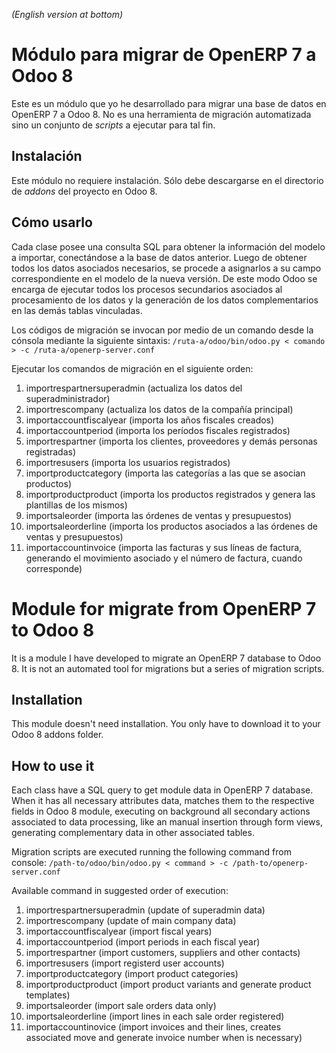_(English version at bottom)_

# Módulo para migrar de OpenERP 7 a Odoo 8
Este es un módulo que yo he desarrollado para migrar una base de datos en OpenERP 7 a Odoo 8. No es una herramienta de migración automatizada sino un conjunto de _scripts_ a ejecutar para tal fin.

## Instalación
Este módulo no requiere instalación. Sólo debe descargarse en el directorio de _addons_ del proyecto en Odoo 8.

## Cómo usarlo
Cada clase posee una consulta SQL para obtener la información del modelo a importar, conectándose a la base de datos anterior. Luego de obtener todos los datos asociados necesarios, se procede a asignarlos a su campo correspondiente en el modelo de la nueva versión. De este modo Odoo se encarga de ejecutar todos los procesos secundarios asociados al procesamiento de los datos y la generación de los datos complementarios en las demás tablas vinculadas.

Los códigos de migración se invocan por medio de un comando desde la cónsola mediante la siguiente sintaxis: 
`/ruta-a/odoo/bin/odoo.py < comando > -c /ruta-a/openerp-server.conf`

Ejecutar los comandos de migración en el siguiente orden:

1. importrespartnersuperadmin (actualiza los datos del superadministrador)
2. importrescompany (actualiza los datos de la compañía principal)
3. importaccountfiscalyear (importa los años fiscales creados)
4. importaccountperiod (importa los períodos fiscales registrados)
5. importrespartner (importa los clientes, proveedores y demás personas registradas)
6. importresusers (importa los usuarios registrados)
7. importproductcategory (importa las categorías a las que se asocian productos)
8. importproductproduct (importa los productos registrados y genera las plantillas de los mismos)
9. importsaleorder (importa las órdenes de ventas y presupuestos)
10. importsaleorderline (importa los productos asociados a las órdenes de ventas y presupuestos)
11. importaccountinvoice (importa las facturas y sus líneas de factura, generando el movimiento asociado y el número de factura, cuando corresponde)




# Module for migrate from OpenERP 7 to Odoo 8
It is a module I have developed to migrate an OpenERP 7 database to Odoo 8. It is not an automated tool for migrations but a series of migration scripts.

## Installation
This module doesn't need installation. You only have to download it to your Odoo 8 addons folder.

## How to use it
Each class have a SQL query to get module data in OpenERP 7 database. When it has all necessary attributes data, matches them to the respective fields in Odoo 8 module, executing on background all secondary actions associated to data processing, like an manual insertion through form views, generating complementary data in other associated tables.

Migration scripts are executed running the following command from console:
`/path-to/odoo/bin/odoo.py < command > -c /path-to/openerp-server.conf`

Available command in suggested order of execution:

1. importrespartnersuperadmin (update of superadmin data)
2. importrescompany (update of main company data)
3. importaccountfiscalyear (import fiscal years)
4. importaccountperiod (import periods in each fiscal year)
5. importrespartner (import customers, suppliers and other contacts)
6. importresusers (import registerd user accounts)
7. importproductcategory (import product categories)
8. importproductproduct (import product variants and generate product templates)
9. importsaleorder (import sale orders data only)
10. importsaleorderline (import lines in each sale order registered)
11. importaccountinovice (import invoices and their lines, creates associated move and generate invoice number when is necessary)
